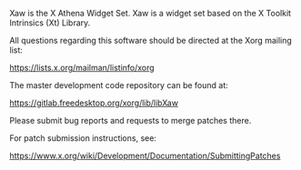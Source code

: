 Xaw is the X Athena Widget Set.
Xaw is a widget set based on the X Toolkit Intrinsics (Xt) Library.

All questions regarding this software should be directed at the
Xorg mailing list:

  https://lists.x.org/mailman/listinfo/xorg

The master development code repository can be found at:

  https://gitlab.freedesktop.org/xorg/lib/libXaw

Please submit bug reports and requests to merge patches there.

For patch submission instructions, see:

  https://www.x.org/wiki/Development/Documentation/SubmittingPatches

